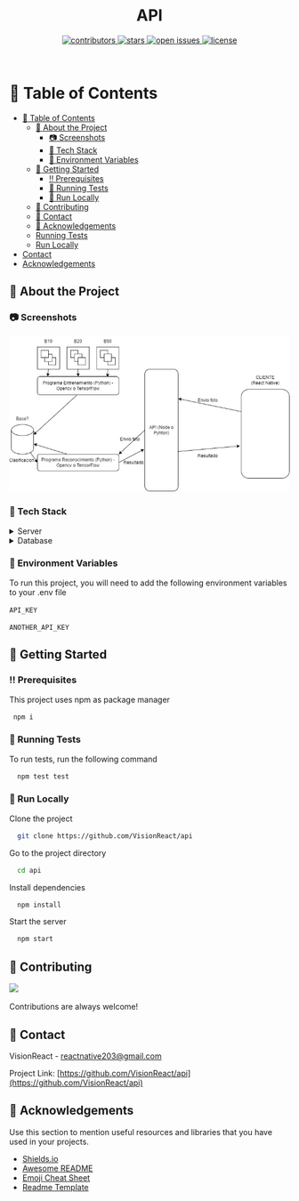 <!--
Hey, thanks for using the awesome-readme-template template.  
If you have any enhancements, then fork this project and create a pull request 
or just open an issue with the label "enhancement".

Don't forget to give this project a star for additional support ;)
Maybe you can mention me or this repo in the acknowledgements too
-->
<div align="center">

  <!--<img src="assets/logo.png" alt="logo" width="200" height="auto" />-->
  <h1>API</h1>
  
  <!--<p>
    An awesome README template for your projects! 
  </p>-->
  
  
<!-- Badges -->
<p>
  <a href="https://github.com/VisionReact/api/graphs/contributors">
    <img src="https://img.shields.io/badge/contributor-4-green" alt="contributors" />
  </a>
  <a href="https://github.com/VisionReact/api/stargazers">
    <img src="https://img.shields.io/github/stars/VisionReact/api" alt="stars" />
  </a>
  <a href="https://github.com/VisionReact/api/issues">
    <img src="https://img.shields.io/github/issues/VisionReact/api" alt="open issues" />
  </a>
  <a href="https://github.com/VisionReact/api/blob/main/LICENSE">
    <img src="https://img.shields.io/github/license/VisionReact/api" alt="license" />
  </a>
</p>
  <!-- 
  <h4>
    <a href="https://github.com/Louis3797/awesome-readme-template/">View Demo</a>
  <span> · </span>
    <a href="https://github.com/Louis3797/awesome-readme-template">Documentation</a>
  <span> · </span>
    <a href="https://github.com/Louis3797/awesome-readme-template/issues/">Report Bug</a>
  <span> · </span>
    <a href="https://github.com/Louis3797/awesome-readme-template/issues/">Request Feature</a>
  </h4>-->
</div>

<br />

<!-- Table of Contents -->
# :notebook_with_decorative_cover: Table of Contents

- [:notebook_with_decorative_cover: Table of Contents](#notebook_with_decorative_cover-table-of-contents)
  - [:star2: About the Project](#star2-about-the-project)
    - [:camera: Screenshots](#camera-screenshots)
    - [:space_invader: Tech Stack](#space_invader-tech-stack)
    - [:key: Environment Variables](#key-environment-variables)
  - [:toolbox: Getting Started](#toolbox-getting-started)
    - [:bangbang: Prerequisites](#bangbang-prerequisites)
    - [:test_tube: Running Tests](#test_tube-running-tests)
    - [:running: Run Locally](#running-run-locally)
  - [:wave: Contributing](#wave-contributing)
  - [:handshake: Contact](#handshake-contact)
  - [:gem: Acknowledgements](#gem-acknowledgements)
  <!--* [Installation](#gear-installation)-->
  * [Running Tests](#test_tube-running-tests)
  * [Run Locally](#running-run-locally)
  <!--* [Deployment](#triangular_flag_on_post-deployment)-->
- [Contact](#handshake-contact)
- [Acknowledgements](#gem-acknowledgements)

  

<!-- About the Project -->
## :star2: About the Project


<!-- Screenshots -->
### :camera: Screenshots

<div align="center"> 
  <img src="imgs/architecture.jpeg" alt="screenshot" />
</div>


<!-- TechStack -->
### :space_invader: Tech Stack

<details>
  <summary>Server</summary>
  <ul>
    <li><a href="https://developer.mozilla.org/es/docs/Web/JavaScript">JavaScript</a></li>
    <li><a href="https://expressjs.com/">Express.js</a></li>
  </ul>
</details>

<details>
<summary>Database</summary>
  <ul>
    <li><a href="https://www.mysql.com/">MySQL</a></li>
    <!--<li><a href="https://redis.io/">Redis</a></li>-->
  </ul>
</details>

<!--<details>
<summary>DevOps</summary>
  <ul>
    <li><a href="https://www.docker.com/">Docker</a></li>
    <li><a href="https://www.jenkins.io/">Jenkins</a></li>
    <li><a href="https://circleci.com/">CircleCLI</a></li>
  </ul>
</details>-->


<!-- Env Variables -->
### :key: Environment Variables

To run this project, you will need to add the following environment variables to your .env file

`API_KEY`

`ANOTHER_API_KEY`

<!-- Getting Started -->
## 	:toolbox: Getting Started

<!-- Prerequisites -->
### :bangbang: Prerequisites

This project uses npm as package manager

```bash
 npm i
```
   
<!-- Running Tests -->
### :test_tube: Running Tests

To run tests, run the following command

```bash
  npm test test
```

<!-- Run Locally -->
### :running: Run Locally

Clone the project

```bash
  git clone https://github.com/VisionReact/api
```

Go to the project directory

```bash
  cd api
```

Install dependencies

```bash
  npm install
```

Start the server

```bash
  npm start
```


<!-- Deployment -->
<!--### :triangular_flag_on_post: Deployment

To deploy this project run

```bash
  yarn deploy
```-->


<!-- Contributing -->
## :wave: Contributing

<a href="https://github.com/VisionReact/api/graphs/contributors">
  <img src="https://contrib.rocks/image?repo=VisionReact/api" />
</a>


Contributions are always welcome!



<!-- Contact -->
## :handshake: Contact

VisionReact - reactnative203@gmail.com

Project Link: [https://github.com/VisionReact/api](https://github.com/VisionReact/api)


<!-- Acknowledgments -->
## :gem: Acknowledgements

Use this section to mention useful resources and libraries that you have used in your projects.

 - [Shields.io](https://shields.io/)
 - [Awesome README](https://github.com/matiassingers/awesome-readme)
 - [Emoji Cheat Sheet](https://github.com/ikatyang/emoji-cheat-sheet/blob/master/README.md#travel--places)
 - [Readme Template](https://github.com/othneildrew/Best-README-Template)


